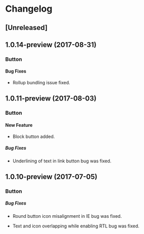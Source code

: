 # Changelog

## [Unreleased]

## 1.0.14-preview (2017-08-31)

### Button

#### Bug Fixes

- Rollup bundling issue fixed.

## 1.0.11-preview (2017-08-03)

### Button

#### New Feature

- Block button added.

##### Bug Fixes

- Underlining of text in link button bug was fixed.

## 1.0.10-preview (2017-07-05)

### Button

##### Bug Fixes

- Round button icon misalignment in IE bug was fixed.

- Text and icon overlapping while enabling RTL bug was fixed.